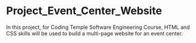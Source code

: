 # Project_Event_Center_Website
In this project, for Coding Temple Software Engineering Course, HTML and CSS skills will be used to build a multi-page website for an event center.

